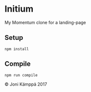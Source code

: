 # Initium

My Momentum clone for a landing-page

Setup
---
```
npm install
```

Compile
---
```
npm run compile
```

&copy; Joni Kämppä 2017
